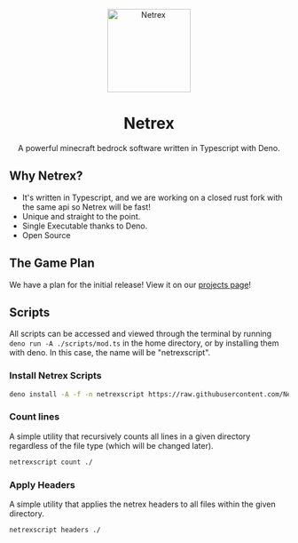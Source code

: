 <div align="center">
     <p>
          <img width="150" alt="Netrex" src="https://i.imgur.com/I1unWMx.png">
     </p>
     <p>
          <h1> Netrex </h1>
          <p>A powerful minecraft bedrock software written in Typescript with Deno.</p>
     </p>
</div>

## Why Netrex?
 - It's written in Typescript, and we are working on a closed rust fork with the same api so Netrex will be fast!
 - Unique and straight to the point.
 - Single Executable thanks to Deno.
 - Open Source

## The Game Plan

We have a plan for the initial release! View it on our [projects page](https://github.com/NetrexMC/Netrex-den/projects/1)!

## Scripts
All scripts can be accessed and viewed through the terminal by running `deno run -A ./scripts/mod.ts` in the home directory, or by installing them with deno. In this case, the name will be "netrexscript".

### Install Netrex Scripts

```bash
deno install -A -f -n netrexscript https://raw.githubusercontent.com/NetrexMC/Netrex-den/master/scripts/mod.ts
```

### Count lines

A simple utility that recursively counts all lines in a given directory regardless of the file type (which will be changed later).

```bash
netrexscript count ./
```

### Apply Headers

A simple utility that applies the netrex headers to all files within the given directory.

```bash
netrexscript headers ./
```

